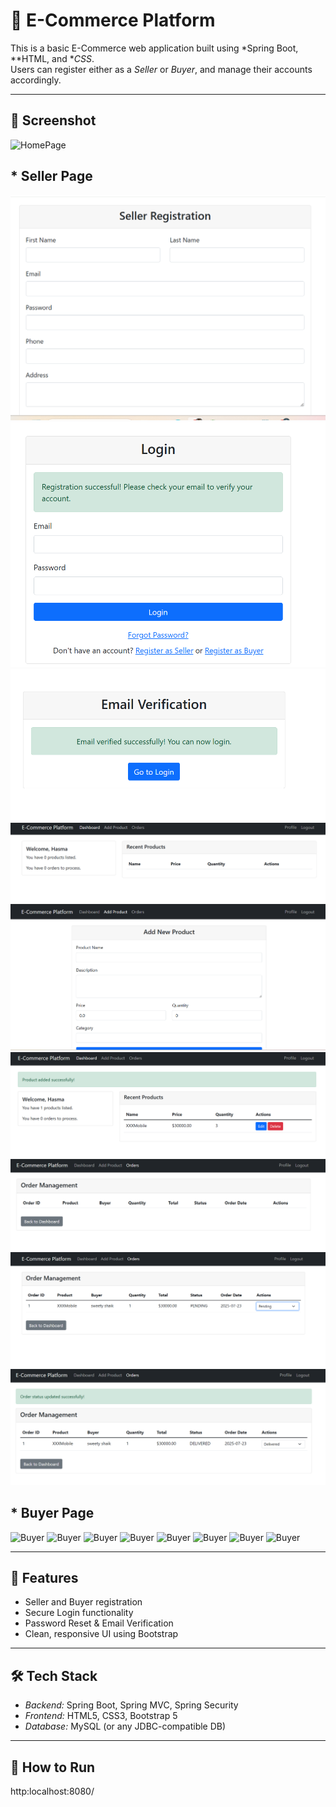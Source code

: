 # 🛒 E-Commerce Platform

This is a basic E-Commerce web application built using *Spring Boot, **HTML, and **CSS*.  
Users can register either as a *Seller* or *Buyer*, and manage their accounts accordingly.

---

## 📸 Screenshot

![HomePage](Screenshot/Mainpage.png)
## * Seller Page
![seller](Screenshot/Screenshot/seller1.png)
![seller](Screenshot/Screenshot/seller2.png)
![seller](Screenshot/Screenshot/seller3.png)
![seller](Screenshot/Screenshot/seller4.png)
![seller](Screenshot/Screenshot/seller5.png)
![seller](Screenshot/Screenshot/seller6.png)
![seller](Screenshot/Screenshot/seller7.png)
![seller](Screenshot/Screenshot/seller8.png)
![seller](Screenshot/Screenshot/seller9.png)

## * Buyer Page
![Buyer](Screenshot/buyer.png)
![Buyer](Screenshot/buyer1.png)
![Buyer](Screenshot/buyer2.png)
![Buyer](Screenshot/buyer3.png)
![Buyer](Screenshot/buyer4.png)
![Buyer](Screenshot/buyer5.png)
![Buyer](Screenshot/buyer6.png)
![Buyer](Screenshot/buyer7.png)


---

## 🚀 Features

- Seller and Buyer registration
- Secure Login functionality
- Password Reset & Email Verification
- Clean, responsive UI using Bootstrap

---

## 🛠 Tech Stack

- *Backend:* Spring Boot, Spring MVC, Spring Security  
- *Frontend:* HTML5, CSS3, Bootstrap 5  
- *Database:* MySQL (or any JDBC-compatible DB)

---

## 🧪 How to Run

http:localhost:8080/

